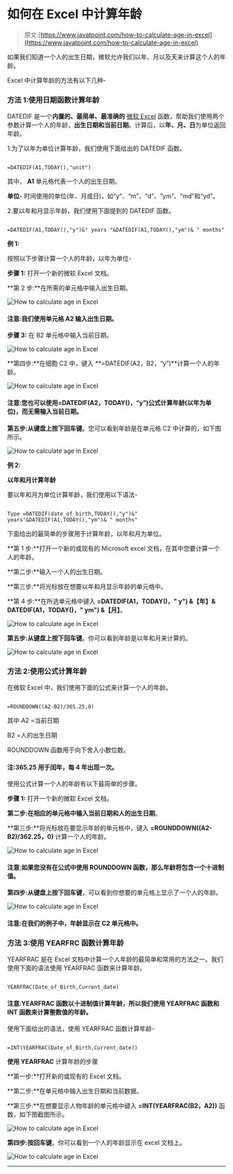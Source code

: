 # 如何在 Excel 中计算年龄

> 原文:[https://www.javatpoint.com/how-to-calculate-age-in-excel](https://www.javatpoint.com/how-to-calculate-age-in-excel)

如果我们知道一个人的出生日期，微软允许我们以年、月以及天来计算这个人的年龄。

Excel 中计算年龄的方法有以下几种-

### 方法 1:使用日期函数计算年龄

DATEDIF 是一个**内置的、最简单、最准确的** [微软 Excel](https://www.javatpoint.com/excel-tutorial) 函数，帮助我们使用两个参数计算一个人的年龄，**出生日期和当前日期**。计算后，以**年、月、日**为单位返回年龄。

1.为了以年为单位计算年龄，我们使用下面给出的 DATEDIF 函数。

```

=DATEDIF(A1,TODAY(),"unit")

```

其中， **A1** 单元格代表一个人的出生日期。

**单位-** 时间使用的单位(年、月或日)，如“y”、“m”、“d”、“ym”、“md”和“yd”。

2.要以年和月显示年龄，我们使用下面提到的 DATEDIF 函数。

```

=DATEDIF(A1,TODAY(),"y")&" years "&DATEDIF(A1,TODAY(),"ym")& " months"

```

**例 1:**

按照以下步骤计算一个人的年龄，以年为单位-

**步骤 1:** 打开一个新的微软 Excel 文档。

**第 2 步:**在所需的单元格中输入出生日期。

![How to calculate age in Excel](../Images/9ff064d8d5f78a39247b9ec5b1c39c98.png)

#### 注意:我们使用单元格 A2 输入出生日期。

**步骤 3:** 在 B2 单元格中输入当前日期。

![How to calculate age in Excel](../Images/bb187c1cb0a2b058182c3a31cbd1a7fe.png)

**第四步:**在细胞 C2 中，键入 **=DATEDIF(A2，B2，“y”)**计算一个人的年龄。

![How to calculate age in Excel](../Images/0c99a1d74089c70fb8db5b41f14d82d4.png)

#### 注意:您也可以使用=DATEDIF(A2，TODAY()，“y”)公式计算年龄(以年为单位)，而无需输入当前日期。

**第五步:**从键盘上按下**回车键**。您可以看到年龄是在单元格 C2 中计算的，如下图所示。

![How to calculate age in Excel](../Images/c474d07e4a1dc8581c7089fe2af26313.png)

**例 2:**

**以年和月计算年龄**

要以年和月为单位计算年龄，我们使用以下语法-

```

Type =DATEDIF(date_of_birth,TODAY(),"y")&" years"&DATEDIF(A1,TODAY(),"ym")& " months"

```

下面给出的最简单的步骤用于计算年龄，以年和月为单位。

**第 1 步:**打开一个新的或现有的 Microsoft excel 文档，在其中您要计算一个人的年龄。

**第二步:**输入一个人的出生日期。

**第三步:**将光标放在想要以年和月显示年龄的单元格中。

**第 4 步:**在所选单元格中键入 **=DATEDIF(A1，TODAY()，" y") &【年】& DATEDIF(A1，TODAY()，" ym") &【月】**。

![How to calculate age in Excel](../Images/4495f44cf189ae93235d623faa73642f.png)

**第五步:**从键盘上按下**回车键**。你可以看到年龄是以年和月来计算的。

![How to calculate age in Excel](../Images/a694a4ba778f2af1691d860732ada356.png)

### 方法 2:使用公式计算年龄

在微软 Excel 中，我们使用下面的公式来计算一个人的年龄。

```

=ROUNDDOWN((A2-B2)/365.25,0)

```

其中 A2 =当前日期

B2 =人的出生日期

ROUNDDOWN 函数用于向下舍入小数位数。

#### 注:365.25 用于闰年，每 4 年出现一次。

使用公式计算一个人的年龄有以下最简单的步骤。

**步骤 1:** 打开一个新的微软 Excel 文档。

**第二步:**在相应的单元格中输入**当前日期和人的出生日期**。

**第三步:**将光标放在要显示年龄的单元格中，键入 **=ROUNDDOWN((A2-B2)/362.25，0)** 计算一个人的年龄。

![How to calculate age in Excel](../Images/046dc370788cf620a824431e01176928.png)

#### 注意:如果您没有在公式中使用 ROUNDDOWN 函数，那么年龄将包含一个十进制值。

**第四步:**从键盘上按下**回车键**，可以看到你想要的单元格上显示了一个人的年龄。

![How to calculate age in Excel](../Images/fc60736007ef124159b377749f016e83.png)

#### 注意:在我们的例子中，年龄显示在 C2 单元格中。

### 方法 3:使用 YEARFRC 函数计算年龄

YEARFRAC 是在 Excel 文档中计算一个人年龄的最简单和常用的方法之一。我们使用下面的语法使用 YEARFRAC 函数来计算年龄。

```

YEARFRAC(Date_of_Birth,Current_date)

```

#### 注意:YEARFRAC 函数以十进制值计算年龄，所以我们使用 YEARFRAC 函数和 INT 函数来计算整数值的年龄。

使用下面给出的语法，使用 YEARFRAC 函数计算年龄-

```

=INT(YEARFRAC(Date_of_Birth,Current_date))

```

**使用 YEARFRAC** 计算年龄的步骤

**第一步:**打开新的或现有的 Excel 文档。

**第二步:**在单元格中输入出生日期和当前数据。

**第三步:**在想要显示人物年龄的单元格中键入 **=INT(YEARFRAC(B2，A2))** 函数，如下图截图所示。

![How to calculate age in Excel](../Images/6e409b1709c833152f2f4b9ed1f31c88.png)

**第四步:**按**回车键**。你可以看到一个人的年龄显示在 excel 文档上。

![How to calculate age in Excel](../Images/f8154d52bf07d9be85af47bd84444635.png)

* * *